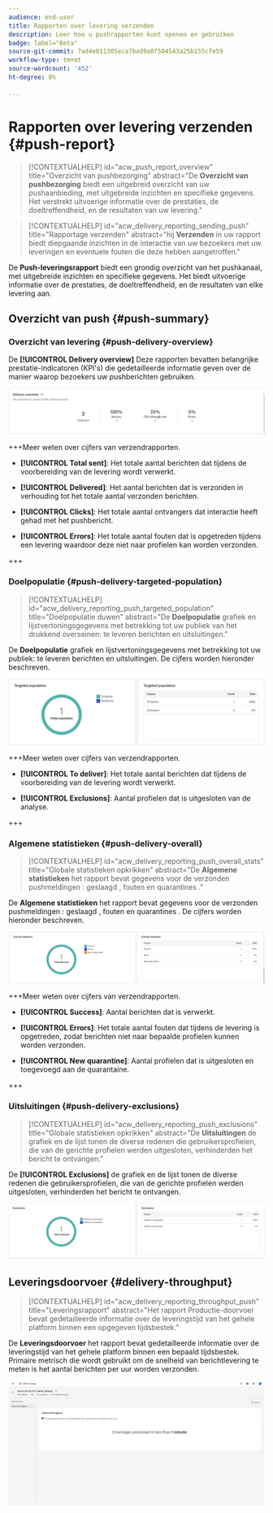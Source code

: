 ```yaml
---
audience: end-user
title: Rapporten over levering verzenden
description: Leer hoe u pushrapporten kunt openen en gebruiken
badge: label="Beta"
source-git-commit: 7ad4e011305eca7bad9a0f504543a25b155cfe59
workflow-type: tm+mt
source-wordcount: '452'
ht-degree: 0%

---
```


# Rapporten over levering verzenden {#push-report}

>[!CONTEXTUALHELP]
>id="acw_push_report_overview"
>title="Overzicht van pushbezorging"
>abstract="De **Overzicht van pushbezorging** biedt een uitgebreid overzicht van uw pushaanbieding, met uitgebreide inzichten en specifieke gegevens. Het verstrekt uitvoerige informatie over de prestaties, de doeltreffendheid, en de resultaten van uw levering."

>[!CONTEXTUALHELP]
>id="acw_delivery_reporting_sending_push"
>title="Rapportage verzenden"
>abstract="hij **Verzenden** in uw rapport biedt diepgaande inzichten in de interactie van uw bezoekers met uw leveringen en eventuele fouten die deze hebben aangetroffen."

De **Push-leveringsrapport** biedt een grondig overzicht van het pushkanaal, met uitgebreide inzichten en specifieke gegevens. Het biedt uitvoerige informatie over de prestaties, de doeltreffendheid, en de resultaten van elke levering aan.

## Overzicht van push {#push-summary}

### Overzicht van levering {#push-delivery-overview}

De **[!UICONTROL Delivery overview]** Deze rapporten bevatten belangrijke prestatie-indicatoren (KPI&#39;s) die gedetailleerde informatie geven over de manier waarop bezoekers uw pushberichten gebruiken.

![](assets/reporting_push_3.png)

+++Meer weten over cijfers van verzendrapporten.

* **[!UICONTROL Total sent]**: Het totale aantal berichten dat tijdens de voorbereiding van de levering wordt verwerkt.

* **[!UICONTROL Delivered]**: Het aantal berichten dat is verzonden in verhouding tot het totale aantal verzonden berichten.

* **[!UICONTROL Clicks]**: Het totale aantal ontvangers dat interactie heeft gehad met het pushbericht.

* **[!UICONTROL Errors]**: Het totale aantal fouten dat is opgetreden tijdens een levering waardoor deze niet naar profielen kan worden verzonden.

+++

### Doelpopulatie {#push-delivery-targeted-population}


>[!CONTEXTUALHELP]
>id="acw_delivery_reporting_push_targeted_population"
>title="Doelpopulatie duwen"
>abstract="De **Doelpopulatie** grafiek en lijstvertoningsgegevens met betrekking tot uw publiek van het drukkend overseinen: te leveren berichten en uitsluitingen."

De **Doelpopulatie** grafiek en lijstvertoningsgegevens met betrekking tot uw publiek: te leveren berichten en uitsluitingen. De cijfers worden hieronder beschreven.

![](assets/reporting_push_4.png)

+++Meer weten over cijfers van verzendrapporten.

* **[!UICONTROL To deliver]**: Het totale aantal berichten dat tijdens de voorbereiding van de levering wordt verwerkt.

* **[!UICONTROL Exclusions]**: Aantal profielen dat is uitgesloten van de analyse.

+++

### Algemene statistieken {#push-delivery-overall}


>[!CONTEXTUALHELP]
>id="acw_delivery_reporting_push_overall_stats"
>title="Globale statistieken opkrikken"
>abstract="De **Algemene statistieken** het rapport bevat gegevens voor de verzonden pushmeldingen : geslaagd , fouten en quarantines ."

De **Algemene statistieken** het rapport bevat gegevens voor de verzonden pushmeldingen : geslaagd , fouten en quarantines . De cijfers worden hieronder beschreven.

![](assets/reporting_push_5.png)

+++Meer weten over cijfers van verzendrapporten.

* **[!UICONTROL Success]**: Aantal berichten dat is verwerkt.

* **[!UICONTROL Errors]**: Het totale aantal fouten dat tijdens de levering is opgetreden, zodat berichten niet naar bepaalde profielen kunnen worden verzonden.

* **[!UICONTROL New quarantine]**: Aantal profielen dat is uitgesloten en toegevoegd aan de quarantaine.

+++

### Uitsluitingen {#push-delivery-exclusions}


>[!CONTEXTUALHELP]
>id="acw_delivery_reporting_push_exclusions"
>title="Globale statistieken opkrikken"
>abstract="De **Uitsluitingen** de grafiek en de lijst tonen de diverse redenen die gebruikersprofielen, die van de gerichte profielen werden uitgesloten, verhinderden het bericht te ontvangen."

De **[!UICONTROL Exclusions]** de grafiek en de lijst tonen de diverse redenen die gebruikersprofielen, die van de gerichte profielen werden uitgesloten, verhinderden het bericht te ontvangen.

![](assets/reporting_push_6.png)

## Leveringsdoorvoer {#delivery-throughput}

>[!CONTEXTUALHELP]
>id="acw_delivery_reporting_throughput_push"
>title="Leveringsrapport"
>abstract="Het rapport Productie-doorvoer bevat gedetailleerde informatie over de leveringstijd van het gehele platform binnen een opgegeven tijdsbestek."

De **Leveringsdoorvoer** het rapport bevat gedetailleerde informatie over de leveringstijd van het gehele platform binnen een bepaald tijdsbestek. Primaire metrisch die wordt gebruikt om de snelheid van berichtlevering te meten is het aantal berichten per uur worden verzonden.

![](assets/reporting_push_2.png)

